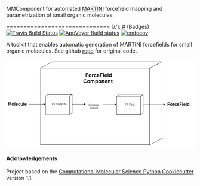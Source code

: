 MMComponent for automated [MARTINI](http://www.cgmartini.nl) forcefield mapping and parametrization of small organic molecules.

==============================
[//]: # (Badges)
[![Travis Build Status](https://travis-ci.com/REPLACE_WITH_OWNER_ACCOUNT/MMComponents_automartini.svg?branch=master)](https://travis-ci.com/REPLACE_WITH_OWNER_ACCOUNT/MMComponents_automartini)
[![AppVeyor Build status](https://ci.appveyor.com/api/projects/status/REPLACE_WITH_APPVEYOR_LINK/branch/master?svg=true)](https://ci.appveyor.com/project/REPLACE_WITH_OWNER_ACCOUNT/MMComponents_automartini/branch/master)
[![codecov](https://codecov.io/gh/REPLACE_WITH_OWNER_ACCOUNT/MMComponents_automartini/branch/master/graph/badge.svg)](https://codecov.io/gh/REPLACE_WITH_OWNER_ACCOUNT/MMComponents_automartini/branch/master)

A toolkit that enables automatic generation of MARTINI forcefields for small organic molecules. See github [repo](https://github.com/tbereau/auto_martini) for original code.

<p align="center">
<img src="mmcomponents_automartini/data/ff_component.png">
</p>

#### Acknowledgements
 
Project based on the 
[Computational Molecular Science Python Cookiecutter](https://github.com/molssi/cookiecutter-cms) version 1.1.
